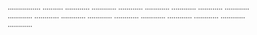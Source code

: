 ................ ..........
............
............
............
............
............
............
............
............
............
............
............
............
............
............
............
............
............


